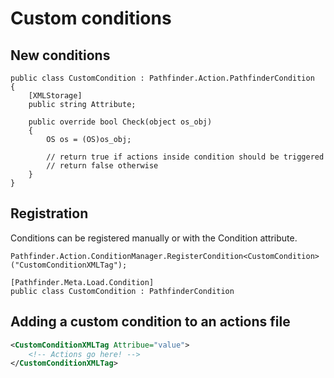 # Custom conditions

## New conditions

```CSharp
public class CustomCondition : Pathfinder.Action.PathfinderCondition
{
    [XMLStorage]
    public string Attribute;

    public override bool Check(object os_obj)
    {
        OS os = (OS)os_obj;

        // return true if actions inside condition should be triggered
        // return false otherwise
    }
}
```

## Registration

Conditions can be registered manually or with the Condition attribute.

```CSharp
Pathfinder.Action.ConditionManager.RegisterCondition<CustomCondition>("CustomConditionXMLTag");
```

```CSharp
[Pathfinder.Meta.Load.Condition]
public class CustomCondition : PathfinderCondition
```

## Adding a custom condition to an actions file

```XML
<CustomConditionXMLTag Attribue="value">
    <!-- Actions go here! -->
</CustomConditionXMLTag>
```
